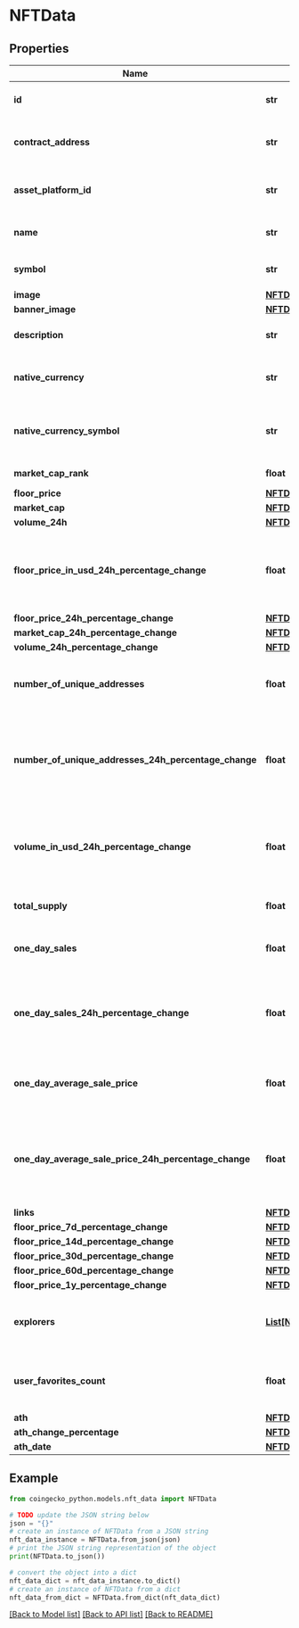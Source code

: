 # NFTData


## Properties

Name | Type | Description | Notes
------------ | ------------- | ------------- | -------------
**id** | **str** | NFT collection ID | [optional] 
**contract_address** | **str** | NFT collection contract address | [optional] 
**asset_platform_id** | **str** | NFT collection asset platform ID | [optional] 
**name** | **str** | NFT collection name | [optional] 
**symbol** | **str** | NFT collection symbol | [optional] 
**image** | [**NFTDataImage**](NFTDataImage.md) |  | [optional] 
**banner_image** | [**NFTDataBannerImage**](NFTDataBannerImage.md) |  | [optional] 
**description** | **str** | NFT collection description | [optional] 
**native_currency** | **str** | NFT collection native currency | [optional] 
**native_currency_symbol** | **str** | NFT collection native currency symbol | [optional] 
**market_cap_rank** | **float** | coin market cap rank | [optional] 
**floor_price** | [**NFTDataFloorPrice**](NFTDataFloorPrice.md) |  | [optional] 
**market_cap** | [**NFTDataMarketCap**](NFTDataMarketCap.md) |  | [optional] 
**volume_24h** | [**NFTDataVolume24h**](NFTDataVolume24h.md) |  | [optional] 
**floor_price_in_usd_24h_percentage_change** | **float** | NFT collection floor price in usd 24 hours percentage change | [optional] 
**floor_price_24h_percentage_change** | [**NFTDataFloorPrice24hPercentageChange**](NFTDataFloorPrice24hPercentageChange.md) |  | [optional] 
**market_cap_24h_percentage_change** | [**NFTDataMarketCap24hPercentageChange**](NFTDataMarketCap24hPercentageChange.md) |  | [optional] 
**volume_24h_percentage_change** | [**NFTDataVolume24hPercentageChange**](NFTDataVolume24hPercentageChange.md) |  | [optional] 
**number_of_unique_addresses** | **float** | number of unique address owning the NFTs | [optional] 
**number_of_unique_addresses_24h_percentage_change** | **float** | number of unique address owning the NFTs 24 hours percentage change | [optional] 
**volume_in_usd_24h_percentage_change** | **float** | NFT collection volume in usd 24 hours percentage change | [optional] 
**total_supply** | **float** | NFT collection total supply | [optional] 
**one_day_sales** | **float** | NFT collection one day sales | [optional] 
**one_day_sales_24h_percentage_change** | **float** | NFT collection one day sales 24 hours percentage change | [optional] 
**one_day_average_sale_price** | **float** | NFT collection one day average sale price | [optional] 
**one_day_average_sale_price_24h_percentage_change** | **float** | NFT collection one day average sale price 24 hours percentage change | [optional] 
**links** | [**NFTDataLinks**](NFTDataLinks.md) |  | [optional] 
**floor_price_7d_percentage_change** | [**NFTDataFloorPrice7dPercentageChange**](NFTDataFloorPrice7dPercentageChange.md) |  | [optional] 
**floor_price_14d_percentage_change** | [**NFTDataFloorPrice14dPercentageChange**](NFTDataFloorPrice14dPercentageChange.md) |  | [optional] 
**floor_price_30d_percentage_change** | [**NFTDataFloorPrice30dPercentageChange**](NFTDataFloorPrice30dPercentageChange.md) |  | [optional] 
**floor_price_60d_percentage_change** | [**NFTDataFloorPrice60dPercentageChange**](NFTDataFloorPrice60dPercentageChange.md) |  | [optional] 
**floor_price_1y_percentage_change** | [**NFTDataFloorPrice1yPercentageChange**](NFTDataFloorPrice1yPercentageChange.md) |  | [optional] 
**explorers** | [**List[NFTDataExplorersInner]**](NFTDataExplorersInner.md) | NFT collection block explorers links | [optional] 
**user_favorites_count** | **float** | NFT collection user favorites count | [optional] 
**ath** | [**NFTDataAth**](NFTDataAth.md) |  | [optional] 
**ath_change_percentage** | [**NFTDataAthChangePercentage**](NFTDataAthChangePercentage.md) |  | [optional] 
**ath_date** | [**NFTDataAthDate**](NFTDataAthDate.md) |  | [optional] 

## Example

```python
from coingecko_python.models.nft_data import NFTData

# TODO update the JSON string below
json = "{}"
# create an instance of NFTData from a JSON string
nft_data_instance = NFTData.from_json(json)
# print the JSON string representation of the object
print(NFTData.to_json())

# convert the object into a dict
nft_data_dict = nft_data_instance.to_dict()
# create an instance of NFTData from a dict
nft_data_from_dict = NFTData.from_dict(nft_data_dict)
```
[[Back to Model list]](../README.md#documentation-for-models) [[Back to API list]](../README.md#documentation-for-api-endpoints) [[Back to README]](../README.md)



